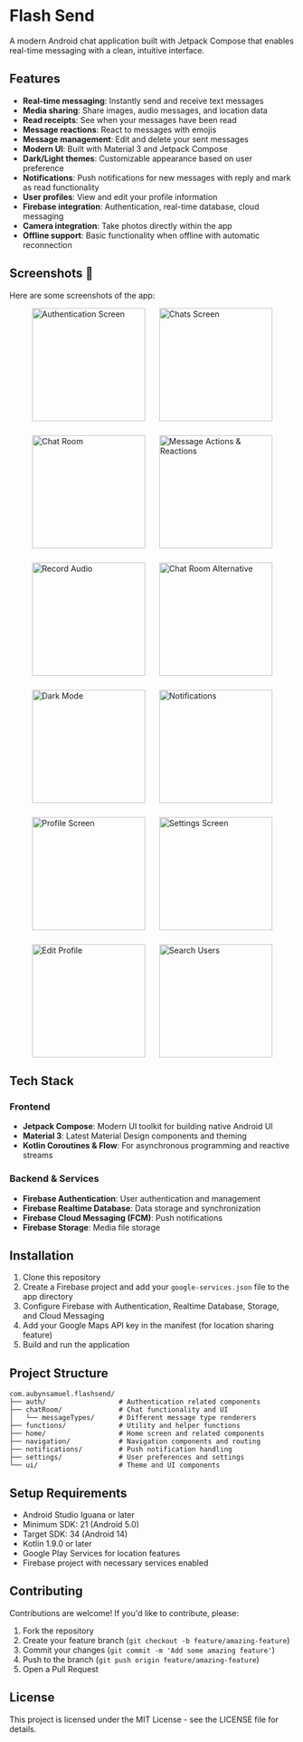 # Flash Send

A modern Android chat application built with Jetpack Compose that enables real-time messaging with a clean, intuitive interface.

## Features

- **Real-time messaging**: Instantly send and receive text messages
- **Media sharing**: Share images, audio messages, and location data
- **Read receipts**: See when your messages have been read
- **Message reactions**: React to messages with emojis
- **Message management**: Edit and delete your sent messages
- **Modern UI**: Built with Material 3 and Jetpack Compose
- **Dark/Light themes**: Customizable appearance based on user preference
- **Notifications**: Push notifications for new messages with reply and mark as read functionality
- **User profiles**: View and edit your profile information
- **Firebase integration**: Authentication, real-time database, cloud messaging
- **Camera integration**: Take photos directly within the app
- **Offline support**: Basic functionality when offline with automatic reconnection

## Screenshots 📱

Here are some screenshots of the app:

<div style="display: flex; flex-wrap: wrap; justify-content: center; gap: 25px;">
    <img src="screenShots/authentication.jpg" width="200" alt="Authentication Screen">
    <img src="screenShots/chats_screen.jpg" width="200" alt="Chats Screen">
    <img src="screenShots/chatRoom.jpg" width="200" alt="Chat Room">
    <img src="screenShots/message_actions_and_reactions.jpg" width="200" alt="Message Actions & Reactions">
    <img src="screenShots/record_audio.jpg" width="200" alt="Record Audio">
    <img src="screenShots/chatRoom1.jpg" width="200" alt="Chat Room Alternative">
    <img src="screenShots/dark_mode.jpg" width="200" alt="Dark Mode">
    <img src="screenShots/notifications.jpg" width="200" alt="Notifications">
    <img src="screenShots/profile_screen.jpg" width="200" alt="Profile Screen">
    <img src="screenShots/settings_screen.jpg" width="200" alt="Settings Screen">
    <img src="screenShots/edit_profile.jpg" width="200" alt="Edit Profile">
    <img src="screenShots/search_users.jpg" width="200" alt="Search Users">
</div>

## Tech Stack

### Frontend

- **Jetpack Compose**: Modern UI toolkit for building native Android UI
- **Material 3**: Latest Material Design components and theming
- **Kotlin Coroutines & Flow**: For asynchronous programming and reactive streams

### Backend & Services

- **Firebase Authentication**: User authentication and management
- **Firebase Realtime Database**: Data storage and synchronization
- **Firebase Cloud Messaging (FCM)**: Push notifications
- **Firebase Storage**: Media file storage

## Installation

1. Clone this repository
2. Create a Firebase project and add your `google-services.json` file to the app directory
3. Configure Firebase with Authentication, Realtime Database, Storage, and Cloud Messaging
4. Add your Google Maps API key in the manifest (for location sharing feature)
5. Build and run the application

## Project Structure

```
com.aubynsamuel.flashsend/
├── auth/                  # Authentication related components
├── chatRoom/              # Chat functionality and UI
│   └── messageTypes/      # Different message type renderers
├── functions/             # Utility and helper functions
├── home/                  # Home screen and related components
├── navigation/            # Navigation components and routing
├── notifications/         # Push notification handling
├── settings/              # User preferences and settings
└── ui/                    # Theme and UI components
```

## Setup Requirements

- Android Studio Iguana or later
- Minimum SDK: 21 (Android 5.0)
- Target SDK: 34 (Android 14)
- Kotlin 1.9.0 or later
- Google Play Services for location features
- Firebase project with necessary services enabled

## Contributing

Contributions are welcome! If you'd like to contribute, please:

1. Fork the repository
2. Create your feature branch (`git checkout -b feature/amazing-feature`)
3. Commit your changes (`git commit -m 'Add some amazing feature'`)
4. Push to the branch (`git push origin feature/amazing-feature`)
5. Open a Pull Request

## License

This project is licensed under the MIT License - see the LICENSE file for details.
